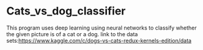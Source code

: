 # Cats_vs_dog_classifier
This program uses deep learning using neural networks  to classify whether the given picture is of a cat or a dog.
link to the data sets:https://www.kaggle.com/c/dogs-vs-cats-redux-kernels-edition/data
